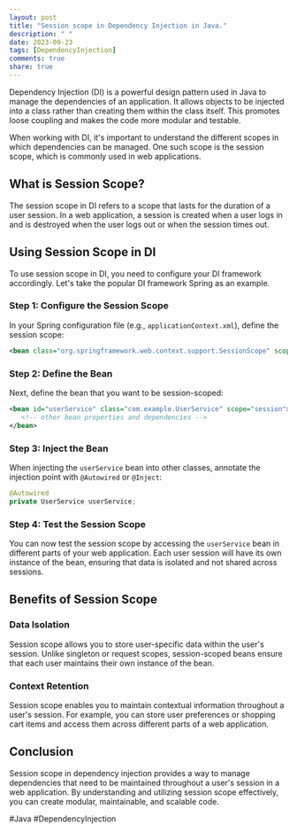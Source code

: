 ```yaml
---
layout: post
title: "Session scope in Dependency Injection in Java."
description: " "
date: 2023-09-23
tags: [DependencyInjection]
comments: true
share: true
---
```


Dependency Injection (DI) is a powerful design pattern used in Java to manage the dependencies of an application. It allows objects to be injected into a class rather than creating them within the class itself. This promotes loose coupling and makes the code more modular and testable.

When working with DI, it's important to understand the different scopes in which dependencies can be managed. One such scope is the session scope, which is commonly used in web applications.

## What is Session Scope?

The session scope in DI refers to a scope that lasts for the duration of a user session. In a web application, a session is created when a user logs in and is destroyed when the user logs out or when the session times out.

## Using Session Scope in DI

To use session scope in DI, you need to configure your DI framework accordingly. Let's take the popular DI framework Spring as an example.

### Step 1: Configure the Session Scope

In your Spring configuration file (e.g., `applicationContext.xml`), define the session scope:

```xml
<bean class="org.springframework.web.context.support.SessionScope" scope="session" />
```

### Step 2: Define the Bean

Next, define the bean that you want to be session-scoped:

```xml
<bean id="userService" class="com.example.UserService" scope="session">
   <!-- other bean properties and dependencies -->
</bean>
```

### Step 3: Inject the Bean

When injecting the `userService` bean into other classes, annotate the injection point with `@Autowired` or `@Inject`:

```java
@Autowired
private UserService userService;
```

### Step 4: Test the Session Scope

You can now test the session scope by accessing the `userService` bean in different parts of your web application. Each user session will have its own instance of the bean, ensuring that data is isolated and not shared across sessions.

## Benefits of Session Scope

### Data Isolation

Session scope allows you to store user-specific data within the user's session. Unlike singleton or request scopes, session-scoped beans ensure that each user maintains their own instance of the bean.

### Context Retention

Session scope enables you to maintain contextual information throughout a user's session. For example, you can store user preferences or shopping cart items and access them across different parts of a web application.

## Conclusion

Session scope in dependency injection provides a way to manage dependencies that need to be maintained throughout a user's session in a web application. By understanding and utilizing session scope effectively, you can create modular, maintainable, and scalable code.

#Java #DependencyInjection